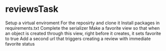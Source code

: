 # reviewsTask
Setup a virtual enviroment
For the reposirty and clone it
Install packages in requirements.txt
Complete the serializer
Make a favorite view so that when an object is created through this view, right before it creates, it sets favorite to true
Add a second url that triggers creating a review with immediate favorite status 
